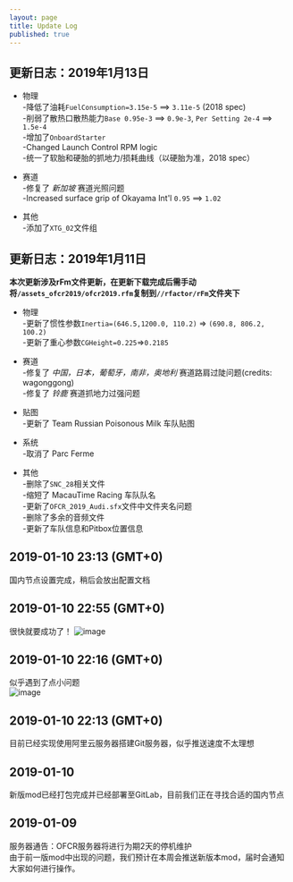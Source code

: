 ```yaml
---
layout: page
title: Update Log
published: true
---  
```

## 更新日志：2019年1月13日 

* 物理  
-降低了油耗`FuelConsumption=3.15e-5` ==> `3.11e-5` (2018 spec)  
-削弱了散热口散热能力`Base 0.95e-3` ==> `0.9e-3`, `Per Setting 2e-4` ==> `1.5e-4`  
-增加了`OnboardStarter`  
-Changed Launch Control RPM logic  
-统一了软胎和硬胎的抓地力/损耗曲线（以硬胎为准，2018 spec）  

* 赛道  
-修复了 _新加坡_ 赛道光照问题  
-Increased surface grip of Okayama Int'l `0.95` ==> `1.02`  

* 其他  
-添加了`XTG_02`文件组  

## 更新日志：2019年1月11日 
**本次更新涉及rFm文件更新，在更新下载完成后需手动将`/assets_ofcr2019/ofcr2019.rfm`复制到`//rfactor/rFm`文件夹下** 
* 物理  
-更新了惯性参数`Inertia=(646.5,1200.0, 110.2)` => `(690.8, 806.2, 100.2)`  
-更新了重心参数`CGHeight=0.225`=>`0.2185`  

* 赛道  
-修复了 _中国，日本，葡萄牙，南非，奥地利_ 赛道路肩过陡问题(credits: wagonggong)  
-修复了 _铃鹿_ 赛道抓地力过强问题  

* 贴图  
-更新了 Team Russian Poisonous Milk 车队贴图  

* 系统  
-取消了 Parc Ferme  

* 其他  
-删除了`SNC_28`相关文件  
-缩短了 MacauTime Racing 车队队名  
-更新了`OFCR_2019_Audi.sfx`文件中文件夹名问题  
-删除了多余的音频文件  
-更新了车队信息和Pitbox位置信息    
  

## 2019-01-10 23:13 (GMT+0)  
国内节点设置完成，稍后会放出配置文档  

## 2019-01-10 22:55 (GMT+0)  
很快就要成功了！ 
![image](https://i.ibb.co/yVxWSJn/dewf.png)  

## 2019-01-10 22:16 (GMT+0)  
似乎遇到了点小问题  
![image](https://i.ibb.co/52qst8J/error.png)  

## 2019-01-10 22:13 (GMT+0)  
目前已经实现使用阿里云服务器搭建Git服务器，似乎推送速度不太理想  

## 2019-01-10  
新版mod已经打包完成并已经部署至GitLab，目前我们正在寻找合适的国内节点  

## 2019-01-09
服务器通告：OFCR服务器将进行为期2天的停机维护  
由于前一版mod中出现的问题，我们预计在本周会推送新版本mod，届时会通知大家如何进行操作。  